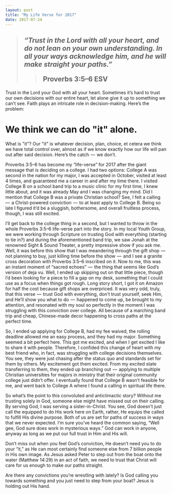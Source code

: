 ```yaml
---
layout: post
title: "My Life Verse for 2017"
date: 2017-07-24
---
```


<h2><blockquote><p><em>“Trust in the Lord with all your heart, and do not lean on your own understanding. In all your ways acknowledge him, and he will make straight your paths.”</em></p> 
	<blockquote><p>Proverbs‬ ‭3:5–6‬ ‭ESV‬‬</p>
	</blockquote>
</blockquote></h2>

Trust in the Lord your God with all your heart. Sometimes it’s hard to trust our own decisions with our entire heart, let alone give it up to something we can’t see. Faith plays an intricate role in decision-making. Here’s the problem:

<h1>We think we can do "it" alone.</h1>

What is "it"? Our "it" is whatever decision, plan, choice, et cetera we think we have total control over, almost as if we know exactly how our life will pan out after said decision. Here’s the catch  —  we don’t.

Proverbs 3:5–6 has become my “life-verse” for 2017 after the giant message that is deciding on a college. I had two options: College A was second in the nation for my major, I was accepted in October, visited at least 4 times, and guaranteed me a career in and after my time there. I visited College B on a school band trip to a music clinic for my first time, I knew little about, and it was already May and I was changing my mind. Did I mention that College B was a private Christian school? See, I felt a calling  —  a Christ-powered conviction  —  to at least apply to College B. Being so late I figured it’d be a sluggish, bothersome, and overall fruitless process, though, I was still excited.

I’ll get back to the college thing in a second, but I wanted to throw in the whole Proverbs 3:5–6 life-verse part into the story. In my local Youth Group, we were working through Scripture on trusting God with everything (starting to tie in?) and during the aforementioned band trip, we saw Jonah at the renowned Sight & Sound Theater, a pretty impressive show if you ask me. Well, it was before this show that I was meandering through the gift shop  —  not planning to buy, just killing time before the show  —  and I see a granite cross decoration with Proverbs 3:5–6 inscribed on it. Now to me, this was an instant moment of “sacred echoes”  —  the thing that seems like God’s version of deja vu. Well, I ended up skipping out on that little piece, though I’d been looking for a piece to fill a gap on my desk, something that I could use as a focus when things got rough. Long story short, I got it on Amazon for half the cost because gift shops are overpriced. It was very odd, truly, that this verse  —  trust God with everything, don’t trust yourself, seek Him, and He’ll show you what to do  —  happened to come up, be brought to my attention, and resonated with my soul so perfectly in the moment I was struggling with this conviction over college. All because of a marching band trip and cheap, Chinese-made decor happening to cross paths at the perfect time.

So, I ended up applying for College B, had my fee waived, the rolling deadline allowed me an easy process, and they had my major. Something seemed a bit perfect here. This got me excited, and when I get excited I like to share it with people. Therefore, I confided this change of heart with my best friend who, in fact, was struggling with college decisions themselves. You see, they were just chasing after the status quo and standards set for them by others. My excitement got them excited. From my excited state transferring to them, they ended up branching out  —  applying to multiple Christian universities for majors in ministry that their original community college just didn’t offer. I eventually found that College B wasn’t feasible for me, and went back to College A where I found a calling in spiritual life there.

So what’s the point to this convoluted and anticlimactic story? Without me trusting solely in God, someone else might have missed out on their calling. By serving God, I was serving a sister-in-Christ. You see, God doesn’t just call the equipped to do His work here on Earth, rather, He equips the called to fulfill His divine purpose. Both of us are set for paths of success in ways that we never expected. I’m sure you’ve heard the common saying, “Well gee, God sure does work in mysterious ways.” God can work in anyone, anyway as long as we put our full trust in Him and His will.

Don’t miss out when you feel God’s conviction, He doesn’t need you to do your “it,” as He can most certainly find someone else from 7 billion people in His own image. As Jesus asked Peter to step out from the boat onto the water (Matthew 14:29) in an act of faith, we need to trust that Christ will care for us enough to make our paths straight.

Are there any convictions you’re wrestling with lately? Is God calling you towards something and you just need to step from your boat? Jesus is holding out His hand.

